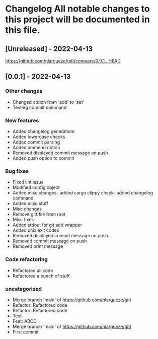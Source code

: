 # Changelog All notable changes to this project will be documented in this file.

## [Unreleased] - 2022-04-13

https://github.com/nlargueze/gitt/compare/0.0.1...HEAD

## [0.0.1] - 2022-04-13

### Other changes

- Changed option from &#x27;add&#x27; to &#x27;set&#x27;
- Testing commit command

### New features

- Added changelog generatiom
- Added lowercase checks
- Added commit parsing
- Added ammend option
- Removed displayed commit message on push
- Added push option to commit

### Bug fixes

- Fixed lint issue
- Modified config object
- Added misc changes- added cargo clippy check- added changelog command
- Added misc stuff
- Misc changes
- Remove gitt file from root
- Misc fixes
- Added stdout for git add wrapper
- Added unix exit codes
- Removed displayed commit message on push
- Removed commit message on push
- Removed print message

### Code refactoring

- Refactored all code
- Refactored a bunch of stuff

### uncategorized

- Merge branch &#x27;main&#x27; of https://github.com/nlargueze/gitt
- Refactor: Refactored code
- Refactor: Refactored code
- Test
- Feat: ABCD
- Merge branch &#x27;main&#x27; of https://github.com/nlargueze/gitt
- First commit

